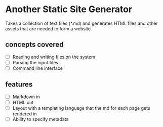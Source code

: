 # Another Static Site Generator
Takes a collection of text files (*.md) and generates HTML files and other assets that are needed to form a website. 

## concepts covered
- [ ] Reading and writing files on the system
- [ ] Parsing the input files
- [ ] Command line interface

## features
-[ ] Markdown in
-[ ] HTML out
-[ ] Layout with a templating language that the md for each page gets rendered in
- [ ] Ability to specify metadata